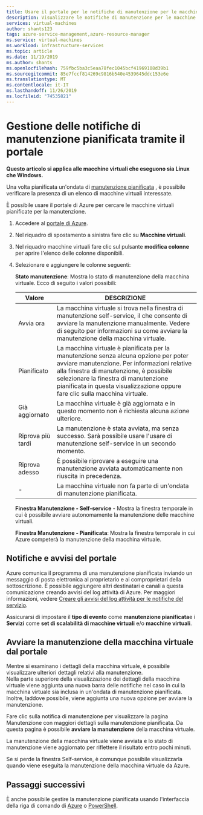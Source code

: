 ```yaml
---
title: Usare il portale per le notifiche di manutenzione per le macchine virtuali di Azure
description: Visualizzare le notifiche di manutenzione per le macchine virtuali in esecuzione in Azure e avviare la manutenzione Self-Service usando il portale.
services: virtual-machines
author: shants123
tags: azure-service-management,azure-resource-manager
ms.service: virtual-machines
ms.workload: infrastructure-services
ms.topic: article
ms.date: 11/19/2019
ms.author: shants
ms.openlocfilehash: 759fbc5ba3c5eaa78fec1045bcf41969108d39b1
ms.sourcegitcommit: 85e7fccf814269c9816b540e4539645ddc153e6e
ms.translationtype: MT
ms.contentlocale: it-IT
ms.lasthandoff: 11/26/2019
ms.locfileid: "74535821"
---
```

# <a name="handling-planned-maintenance-notifications-using-the-portal"></a>Gestione delle notifiche di manutenzione pianificata tramite il portale

**Questo articolo si applica alle macchine virtuali che eseguono sia Linux che Windows.**

Una volta pianificata un'ondata di [manutenzione pianificata](maintenance-notifications.md) , è possibile verificare la presenza di un elenco di macchine virtuali interessate. 

È possibile usare il portale di Azure per cercare le macchine virtuali pianificate per la manutenzione.

1. Accedere al [portale di Azure](https://portal.azure.com).

2. Nel riquadro di spostamento a sinistra fare clic su **Macchine virtuali**.

3. Nel riquadro macchine virtuali fare clic sul pulsante **modifica colonne** per aprire l'elenco delle colonne disponibili.

4. Selezionare e aggiungere le colonne seguenti:

   **Stato manutenzione**: Mostra lo stato di manutenzione della macchina virtuale. Ecco di seguito i valori possibili:
      
      | Valore | DESCRIZIONE |
      |-------|-------------|
      | Avvia ora | La macchina virtuale si trova nella finestra di manutenzione self-service, il che consente di avviare la manutenzione manualmente. Vedere di seguito per informazioni su come avviare la manutenzione della macchina virtuale. | 
      | Pianificato | La macchina virtuale è pianificata per la manutenzione senza alcuna opzione per poter avviare manutenzione. Per informazioni relative alla finestra di manutenzione, è possibile selezionare la finestra di manutenzione pianificata in questa visualizzazione oppure fare clic sulla macchina virtuale. | 
      | Già aggiornato | La macchina virtuale è già aggiornata e in questo momento non è richiesta alcuna azione ulteriore. | 
      | Riprova più tardi | La manutenzione è stata avviata, ma senza successo. Sarà possibile usare l'usare di manutenzione self-service in un secondo momento. | 
      | Riprova adesso | È possibile riprovare a eseguire una manutenzione avviata automaticamente non riuscita in precedenza. | 
      | - | La macchina virtuale non fa parte di un'ondata di manutenzione pianificata. |
      

   **Finestra Manutenzione - Self-service** - Mostra la finestra temporale in cui è possibile avviare autonomamente la manutenzione delle macchine virtuali.
   
   **Finestra Manutenzione - Pianificata**: Mostra la finestra temporale in cui Azure competerà la manutenzione della macchina virtuale. 



## <a name="notification-and-alerts-in-the-portal"></a>Notifiche e avvisi del portale

Azure comunica il programma di una manutenzione pianificata inviando un messaggio di posta elettronica al proprietario e ai comproprietari della sottoscrizione. È possibile aggiungere altri destinatari e canali a questa comunicazione creando avvisi del log attività di Azure. Per maggiori informazioni, vedere [Creare gli avvisi del log attività per le notifiche del servizio](../azure-monitor/platform/alerts-activity-log-service-notifications.md).

Assicurarsi di impostare il **tipo di evento** come **manutenzione pianificata**e i **Servizi** come **set di scalabilità di macchine virtuali** e/o **macchine virtuali**.

## <a name="start-maintenance-on-your-vm-from-the-portal"></a>Avviare la manutenzione della macchina virtuale dal portale

Mentre si esaminano i dettagli della macchina virtuale, è possibile visualizzare ulteriori dettagli relativi alla manutenzione.  
Nella parte superiore della visualizzazione dei dettagli della macchina virtuale viene aggiunta una nuova barra delle notifiche nel caso in cui la macchina virtuale sia inclusa in un'ondata di manutenzione pianificata. Inoltre, laddove possibile, viene aggiunta una nuova opzione per avviare la manutenzione. 


Fare clic sulla notifica di manutenzione per visualizzare la pagina Manutenzione con maggiori dettagli sulla manutenzione pianificata. Da questa pagina è possibile **avviare la manutenzione** della macchina virtuale.

La manutenzione della macchina virtuale viene avviata e lo stato di manutenzione viene aggiornato per riflettere il risultato entro pochi minuti.

Se si perde la finestra Self-service, è comunque possibile visualizzarla quando viene eseguita la manutenzione della macchina virtuale da Azure. 


## <a name="next-steps"></a>Passaggi successivi

È anche possibile gestire la manutenzione pianificata usando l'interfaccia della riga di comando di [Azure](maintenance-notifications-cli.md) o [PowerShell](maintenance-notifications-powershell.md).